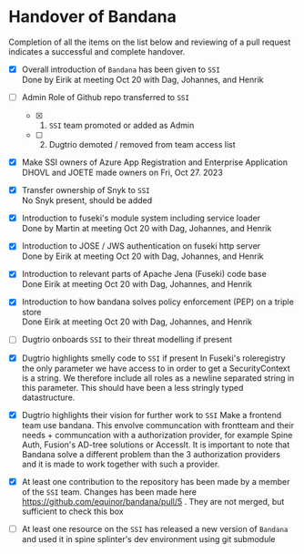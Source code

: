 # Handover of Bandana
Completion of all the items on the list below and reviewing of a pull request indicates a successful and complete handover.

- [x] Overall introduction of `Bandana` has been given to `SSI`  
      Done by Eirik at meeting Oct 20 with Dag, Johannes, and Henrik
- [ ] Admin Role of Github repo transferred to `SSI`
  - [x] 1. `SSI` team promoted or added as Admin
  - [ ] 2. Dugtrio demoted / removed from team access list
- [x] Make SSI owners of Azure App Registration and Enterprise Application
      DHOVL and JOETE made owners on Fri, Oct 27. 2023
- [x] Transfer ownership of Snyk to `SSI`  
    No Snyk present, should be added
- [x] Introduction to fuseki's module system including service loader  
    Done by Martin at meeting Oct 20 with Dag, Johannes, and Henrik
- [x] Introduction to JOSE / JWS authentication on fuseki http server  
    Done by Eirik at meeting Oct 20 with Dag, Johannes, and Henrik
- [x] Introduction to relevant parts of Apache Jena (Fuseki) code base  
    Done Eirik at meeting Oct 20 with Dag, Johannes, and Henrik
- [x] Introduction to how bandana solves policy enforcement (PEP) on a triple store  
    Done Eirik at meeting Oct 20 with Dag, Johannes, and Henrik
- [ ] Dugtrio onboards `SSI` to their threat modelling if present
- [x] Dugtrio highlights smelly code to `SSI` if present
    In Fuseki's roleregistry the only parameter we have access to in order to get a SecurityContext is a string. We therefore include all roles as a newline separated string in this parameter. This should have been a less stringly typed datastructure. 
- [x] Dugtrio highlights their vision for further work to `SSI`
    Make a frontend team use bandana. This envolve communcation with frontteam and their needs + communcation with a authorization provider, for example Spine Auth, Fusion's AD-tree solutions or AccessIt. It is important to note that Bandana solve a different problem than the 3 authorization providers and it is made to work together with such a provider.
- [x] At least one contribution to the repository has been made by a member of the `SSI` team.
      Changes has been made here https://github.com/equinor/bandana/pull/5 . They are not merged, but sufficient to check this box
- [ ] At least one resource on the `SSI` has released a new version of `Bandana` and used it in spine splinter's dev environment using git submodule

